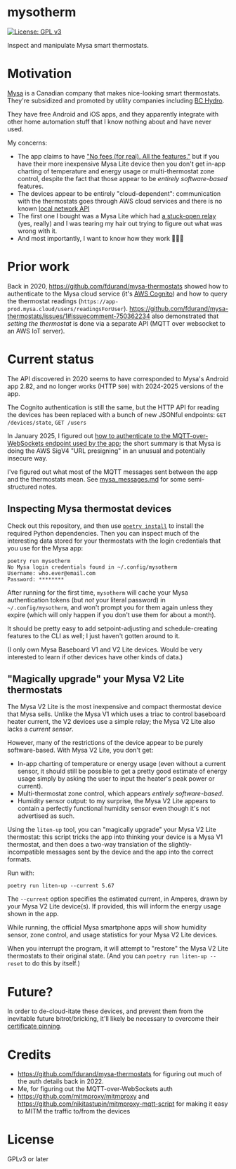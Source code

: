 # mysotherm

[![License: GPL v3](https://img.shields.io/badge/License-GPL%20v3-blue.svg)](https://www.gnu.org/licenses/gpl-3.0)

Inspect and manipulate Mysa smart thermostats.

# Motivation

[Mysa](https://getmysa.com) is a Canadian company that makes nice-looking smart thermostats.
They're subsidized and promoted by utility companies including [BC Hydro](https://bchydro.com).

They have free Android and iOS apps, and they apparently integrate with other home automation
stuff that I know nothing about and have never used.

My concerns:

- The app claims to have
  ["No fees (for real). All the features."](https://getmysa.com/pages/app-ca#:~:text=Free%20app.%20No%20fees%20(for%20real).%0AAll%20the%20features.)
  but if you have their more inexpensive Mysa Lite device then you don't get in-app charting of temperature and energy usage
  or multi-thermostat zone control, despite the fact that those appear to be _entirely software-based_ features.
- The devices appear to be entirely "cloud-dependent": communication with the thermostats goes through
  AWS cloud services and there is no known
  [local network API](https://www.reddit.com/r/smarthome/comments/18z22f0/mysa_thermostat_lan_api/)
- The first one I bought was a Mysa Lite which had [a stuck-open
  relay](https://electronics.stackexchange.com/questions/736103/cleaning-a-stuck-open-relay-thats-mounted-on-a-pcb) (yes, really) and I was tearing
  my hair out trying to figure out what was wrong with it.
- And most importantly, I want to know how they work 🕵🏻‍♂️

# Prior work

Back in 2020, https://github.com/fdurand/mysa-thermostats showed how to authenticate
to the Mysa cloud service (it's [AWS Cognito](https://aws.amazon.com/cognito)) and how to
query the thermostat readings (`https://app-prod.mysa.cloud/users/readingsForUser`).
https://github.com/fdurand/mysa-thermostats/issues/1#issuecomment-750362234 also
demonstrated that _setting the thermostat_ is done via a separate API (MQTT over
websocket to an AWS IoT server).

# Current status

The API discovered in 2020 seems to have corresponded to Mysa's Android app 2.82, and
no longer works (HTTP `500`) with 2024-2025 versions of the app.

The Cognito authentication is still the same, but the HTTP API for reading the devices
has been replaced with a bunch of new JSONful endpoints: `GET /devices/state`, `GET /users`

In January 2025, I figured out
[how to authenticate to the MQTT-over-WebSockets endpoint used by the app](https://github.com/dlenski/mysotherm/commit/297df32303ba1db5edcdb21cac3db9a5c4bf5013);
the short summary is that Mysa is doing the AWS SigV4 "URL presigning" in an unusual
and potentially insecure way.

I've figured out what most of the MQTT messages sent between the app and the thermostats mean.
See [mysa_messages.md](./mysa_messages.md) for some semi-structured notes.

## Inspecting Mysa thermostat devices

Check out this repository, and then use [`poetry install`](https://python-poetry.org) to install
the required Python dependencies. Then you can inspect much of the interesting data stored
for your thermostats with the login credentials that you use for the Mysa app:

```
poetry run mysotherm
No Mysa login credentials found in ~/.config/mysotherm
Username: who.ever@email.com
Password: ********
```

After running for the first time, `mysotherm` will cache your Mysa
authentication tokens (but _not_ your literal password) in
`~/.config/mysotherm`, and won't prompt you for them again unless they
expire (which will only happen if you don't use them for about a month).

It should be pretty easy to add setpoint-adjusting and schedule-creating features
to the CLI as well; I just haven't gotten around to it.

(I only own Mysa Baseboard V1 and V2 Lite devices. Would be very interested to learn
if other devices have other kinds of data.)

## "Magically upgrade" your Mysa V2 Lite thermostats

The Mysa V2 Lite is the most inexpensive and compact thermostat device that Mysa sells.
Unlike the Mysa V1 which uses a triac to control baseboard heater current, the V2 devices
use a simple relay; the Mysa V2 Lite also lacks a _current sensor_.

However, many of the restrictions of the device appear to be purely software-based.
With Mysa V2 Lite, you don't get:

- In-app charting of temperature or energy usage (even without a current sensor, it
  should still be possible to get a pretty good estimate of energy usage simply by
  asking the user to input the heater's peak power or current).
- Multi-thermostat zone control, which appears _entirely software-based_.
- Humidity sensor output: to my surprise, the Mysa V2 Lite appears to contain a
  perfectly functional humidity sensor even though it's not advertised as such.

Using the `liten-up` tool, you can "magically upgrade" your Mysa V2 Lite thermostat:
this script tricks the app into thinking your device is a Mysa V1 thermostat, and
then does a two-way translation of the slightly-incompatible messages sent by the
device and the app into the correct formats.

Run with:
```
poetry run liten-up --current 5.67
```

The `--current` option specifies the estimated current, in Amperes, drawn by
your Mysa V2 Lite device(s). If provided, this will inform the energy usage
shown in the app.

While running, the official Mysa smartphone apps will show humidity sensor,
zone control, and usage statistics for your Mysa V2 Lite devices.

When you interrupt the program, it will attempt to "restore" the Mysa V2 Lite
thermostats to their original state. (And you can `poetry run liten-up --reset`
to do this by itself.)

# Future?

In order to de-cloud-itate these devices, and prevent them from the inevitable
future bitrot/bricking, it'll likely be necessary to overcome their
[certificate pinning](https://docs.mitmproxy.org/stable/concepts-certificates/#certificate-pinning).

# Credits

- https://github.com/fdurand/mysa-thermostats for figuring out much of the auth
  details back in 2022.
- Me, for figuring out the MQTT-over-WebSockets auth
- https://github.com/mitmproxy/mitmproxy and https://github.com/nikitastupin/mitmproxy-mqtt-script
  for making it easy to MITM the traffic to/from the devices

# License

GPLv3 or later
